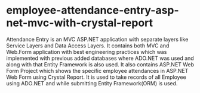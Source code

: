 # employee-attendance-entry-asp-net-mvc-with-crystal-report

Attendance Entry is an MVC ASP.NET application with separate layers like Service Layers and Data Access Layers. It contains both MVC and Web.Form application with best engineering practices which was implemented with previous added databases where ADO.NET was used and along with that Entity Framework is also used. It also contains ASP.NET Web Form Project which shows the specific employee attendances in ASP.NET Web Form using Crystal Report. It is used to take records of all Employee using ADO.NET and while submitting Entity Framework(ORM) is used.
